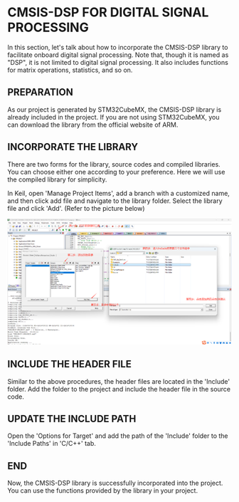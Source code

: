 # CMSIS-DSP FOR DIGITAL SIGNAL PROCESSING

In this section, let's talk about how to incorporate the CMSIS-DSP library to facilitate onboard digital signal processing. Note that, though it is named as "DSP", it is not limited to digital signal processing. It also includes functions for matrix operations, statistics, and so on.

## PREPARATION

As our project is generated by STM32CubeMX, the CMSIS-DSP library is already included in the project. If you are not using STM32CubeMX, you can download the library from the official website of ARM.

## INCORPORATE THE LIBRARY
There are two forms for the library, source codes and compiled libraries. You can choose either one according to your preference. Here we will use the compiled library for simplicity.

In Keil, open 'Manage Project Items', add a branch with a customized name, and then click add file and navigate to the library folder. Select the library file and click 'Add'. (Refer to the picture below)

![DSP](DSP.png)

## INCLUDE THE HEADER FILE
Similar to the above procedures, the header files are located in the 'Include' folder. Add the folder to the project and include the header file in the source code.

## UPDATE THE INCLUDE PATH
Open the 'Options for Target' and add the path of the 'Include' folder to the 'Include Paths' in 'C/C++' tab.

## END
Now, the CMSIS-DSP library is successfully incorporated into the project. You can use the functions provided by the library in your project.


